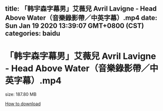 
title: 「韩宇森字幕男」艾薇兒 Avril Lavigne - Head Above Water（音樂錄影帶／中英字幕）.mp4
date: Sun Jan 19 2020 13:39:07 GMT+0800 (CST)    
categories: baidu
---

# 「韩宇森字幕男」艾薇兒 Avril Lavigne - Head Above Water（音樂錄影帶／中英字幕）.mp4
size: 187.80 MB
 
 

[How to download](https://bpcam.bemobtrk.com/go/2ceec3aa-1ca2-46d6-b9ff-aaa5c184517c?jno=1780)